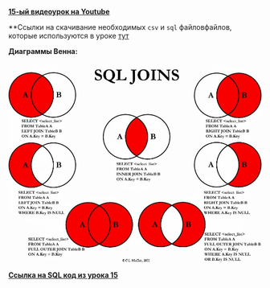 [**15-ый видеоурок на Youtube**](https://youtu.be/NVEbzq8i5sY)

**Ccылки на скачивание необходимых `csv`  и `sql` файловфайлов, которые используются в уроке [тут](https://disk.yandex.ru/d/gEeULsgYz8Kcqw)

**Диаграммы Венна:**

![img](/Module2/L-15/images/DVenna.jpg)

[**Ссылка на SQL код из урока 15**](/Module2/L-15/SQLfiles/SQLForLesson15.sql)





